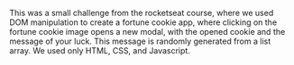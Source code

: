 This was a small challenge from the rocketseat course, where we used DOM manipulation to create a fortune cookie app, where clicking on the fortune cookie image opens a new modal, with the opened cookie and the message of your luck. This message is randomly generated from a list array. We used only HTML, CSS, and Javascript.